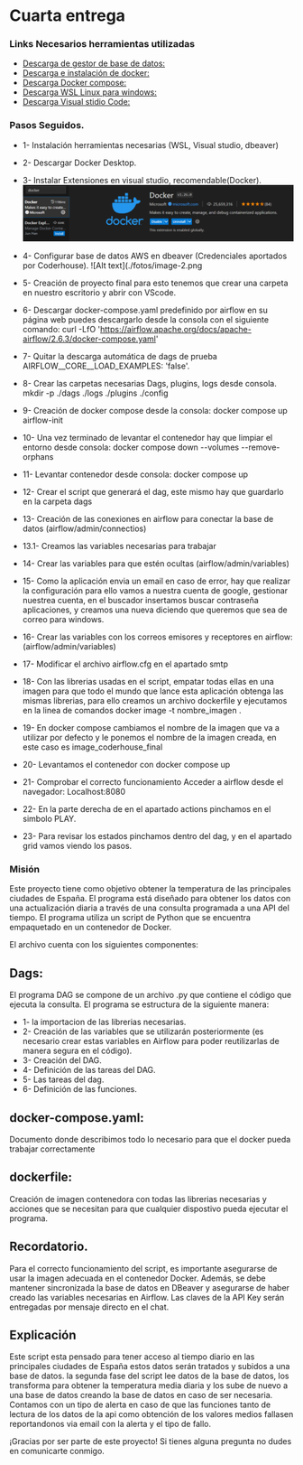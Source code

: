 # Cuarta entrega

### Links Necesarios herramientas utilizadas 

* [Descarga de gestor de base de datos:](https://dbeaver.io/download/)
* [Descarga e instalación de docker:](https://www.docker.com/products/docker-desktop/)
* [Descarga Docker compose:](https://airflow.apache.org/docs/apache-airflow/stable/howto/docker-compose/index.html)
* [Descarga WSL Linux para windows:](https://learn.microsoft.com/es-es/windows/wsl/install)
* [Descarga Visual stidio Code:](https://code.visualstudio.com/)

### Pasos Seguidos.

* 1- Instalación herramientas necesarias (WSL, Visual studio, dbeaver)
* 2- Descargar Docker Desktop.
* 3- Instalar Extensiones en visual studio, recomendable(Docker).
![Alt text](./fotos/image-1.png)

* 4- Configurar base de datos AWS en dbeaver (Credenciales aportados por Coderhouse).
![Alt text](./fotos/image-2.png

* 5- Creación de proyecto final para esto tenemos que crear una carpeta en nuestro escritorio y abrir con VScode.
* 6- Descargar docker-compose.yaml predefinido por airflow en su página web puedes descargarlo desde la consola con el siguiente comando: curl -LfO 'https://airflow.apache.org/docs/apache-airflow/2.6.3/docker-compose.yaml'
* 7- Quitar la descarga automática de dags de prueba AIRFLOW__CORE__LOAD_EXAMPLES: 'false'.
* 8- Crear las carpetas necesarias Dags, plugins, logs desde consola. mkdir -p ./dags ./logs ./plugins ./config
* 9- Creación de docker compose desde la consola: docker compose up airflow-init
* 10- Una vez terminado de levantar el contenedor hay que limpiar el entorno desde consola: docker compose down --volumes --remove-orphans
* 11- Levantar contenedor desde consola: docker compose up
* 12- Crear el script que generará el dag, este mismo hay que guardarlo en la carpeta dags
* 13- Creación de las conexiones en airflow para conectar la base de datos (airflow/admin/connectios)
* 13.1- Creamos las variables necesarias para trabajar
* 14- Crear las variables para que estén ocultas (airflow/admin/variables)
* 15- Como la aplicación envia un email en caso de error, hay que realizar la configuración para ello vamos a nuestra cuenta de google, gestionar nuestrea cuenta, en el buscador insertamos buscar contraseña aplicaciones,  y creamos una nueva diciendo que queremos que sea de correo para windows. 
* 16- Crear las variables con los correos emisores y receptores en airflow: (airflow/admin/variables) 
* 17- Modificar el archivo airflow.cfg en el apartado smtp 
* 18- Con las librerias usadas en el script, empatar todas ellas en una imagen para que todo el mundo que lance esta aplicación obtenga las mismas librerias, para ello creamos un archivo dockerfile y ejecutamos en la linea de comandos docker image -t nombre_imagen .
* 19- En docker compose cambiamos el nombre de la imagen que va a utilizar por defecto y le ponemos el nombre de la imagen creada, en este caso es image_coderhouse_final
* 20- Levantamos el contenedor con docker compose up 
* 21- Comprobar el correcto funcionamiento Acceder a airflow desde el navegador: Localhost:8080
* 22- En la parte derecha de en el apartado actions pinchamos en el simbolo PLAY.
* 23- Para revisar los estados pinchamos dentro del dag, y en el apartado grid vamos viendo los pasos.


### Misión
Este proyecto tiene como objetivo obtener la temperatura de las principales ciudades de España. El programa está diseñado para obtener los datos con una actualización diaria a través de una consulta programada a una API del tiempo. El programa utiliza un script de Python que se encuentra empaquetado en un contenedor de Docker.

El archivo cuenta con los siguientes componentes:

## Dags: 
El programa DAG se compone de un archivo .py que contiene el código que ejecuta la consulta. El programa se estructura de la siguiente manera: 
* 1- la importacion de las librerias necesarias.
* 2- Creación de las variables que se utilizarán posteriormente (es necesario crear estas variables en Airflow para poder reutilizarlas de manera segura en el código). 
* 3- Creación del DAG. 
* 4- Definición de las tareas del DAG. 
* 5- Las tareas del dag. 
* 6- Definición de las funciones.

## docker-compose.yaml:
Documento donde describimos todo lo necesario para que el docker pueda trabajar correctamente

## dockerfile:
Creación de imagen contenedora con todas las librerias necesarias y acciones que se necesitan para que cualquier dispostivo pueda ejecutar el programa.

## Recordatorio.
Para el correcto funcionamiento del script, es importante asegurarse de usar la imagen adecuada en el contenedor Docker. Además, se debe mantener sincronizada la base de datos en DBeaver y asegurarse de haber creado las variables necesarias en Airflow. Las claves de la API Key serán entregadas por mensaje directo en el chat.

## Explicación
Este script esta pensado para tener acceso al tiempo diario en las principales ciudades de España estos datos serán tratados y subidos a una base de datos. la segunda fase del script lee datos de la base de datos, los transforma para obtener la temperatura media diaria y los sube de nuevo a una base de datos  creando la base de datos en caso de ser necesaria.
Contamos con un tipo de alerta en caso de que las funciones tanto de lectura de los datos de la api como obtención de los valores medios fallasen reportandonos via email con la alerta y el tipo de fallo.

¡Gracias por ser parte de este proyecto! Si tienes alguna pregunta no dudes en comunicarte conmigo.
